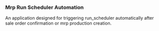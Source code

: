 ### Mrp Run Scheduler Automation
An application designed for triggering run_scheduler automatically after sale order confirmation or mrp production creation.